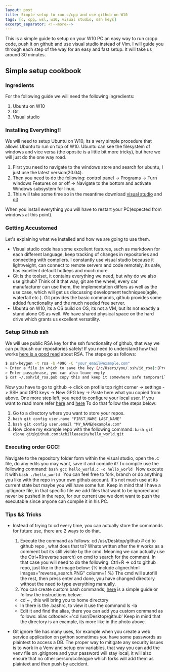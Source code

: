 ```yaml
---
layout: post
title: Simple setup to run c/cpp and use github on W10
tags: [c, cpp, wsl, w10, visual studio, ssh keys]
excerpt_separator: <!--more-->
---
```


This is a simple guide to setup on your W10 PC an easy way to run c/cpp code, push it on github and use visual studio instead of Vim.
I will guide you through each step of the way for an easy and fast setup. It will take us around 30 minutes.
<!--more-->

## Simple setup cookbook

### Ingredients

For the following guide we will need the following ingredients:

 1. Ubuntu on W10
 2. Git
 3. Visual studio

### Installing Everything!!

We will need to setup Ubuntu on W10, its a very simple procedure that allows Ubuntu to run on top of W10.
Ubuntu can see the filesystem of windows and vice versa (the oposite is a little bit more tricky), but here we will just do the one way road.
  1. First you need to navigate to the windows store and search for ubuntu, I just use the latest version(20.04).
  2. Then you need to do the following: control panel -> Programs -> Turn windows Features on or off -> Navigate to the bottom and activate Windows subsystem for linux.
  3. This will take some time so in the meantime download [visual studio](https://code.visualstudio.com/) and [git](https://git-scm.com/downloads)

When you install everything you will have to restart your PC(expected from windows at this point).

### Getting Accustomed

Let's explaining what we installed and how we are going to use them.
- Visual studio code has some excellent features, such as markdown for each different language, keep tracking of changes in repositories and connecting with compilers.
  I constantly use visual studio because it lightweight, can connect to remote servers and code remotely, its safe, has excellent default hotkeys and much more.
- Git is the toolset, it contains everything we need, but why do we also use github? Think of it that way, git are the wheel, every car manufacturer can use them, the implementation differs as well as the use case, which will get us discussing development techniques(agile, waterfall etc.). Git provides the basic commands, github provides some added functionality and the much needed free server.
- Ubuntu on W10, its a OS build on OS, its not a VM, but its not exactly a stand alone OS as well. We have shared physical space on the hard drive which grants us excellent versatility.

### Setup Github ssh

We will use public RSA key for the ssh functionality of github, that way we can pull/push our repositories safely!
If you need to understand how that works [here is a good read](https://en.wikipedia.org/wiki/RSA_(cryptosystem)#:~:text=An%20RSA%20user%20creates%20and,who%20knows%20the%20prime%20numbers.&text=Breaking%20RSA%20encryption%20is%20known%20as%20the%20RSA%20problem.) about RSA.
The steps go as follows:
   ```bash
   $ ssh-keygen -t rsa -b 4096 -C "your_email@example.com"
   > Enter a file in which to save the key (/c/Users/you/.ssh/id_rsa):[Press enter] (Enter for default)
   > Enter passphrase, you can also leave empty
   $ cat ~/.ssh/id_rsa.pub copy this and keep it somewhere safe temporarily
   ```
Now you have to go to github -> click on profile top right corner -> settings -> SSH and GPG keys -> New GPG key -> Paste here what you copied from above.
One more step left, you need to configure your local user. If you want to read more refer [here](https://git-scm.com/book/en/v2/Git-on-the-Server-Generating-Your-SSH-Public-Key) and [here](https://askubuntu.com/questions/1097038/how-do-i-setup-ssh-key-based-authentication-for-github-by-using-ssh-config-fi)
To do that follow the steps below:
1. Go to a directory where you want to store your repos.
2. ```bash git config user.name "FIRST_NAME LAST_NAME" ```
3. ```bash git config user.email "MY_NAME@example.com" ```
4. Now clone my example repo with the following command:  ```bash git clone git@github.com:Achilleasein/hello_world.git ```

### Executing order GCC!

Navigate to the repository folder form within the visual studio, open the .c file, do any edits you may want, save it and compile it!
To compile use the following command: ```bash gcc hello_world.c -o hello_world ```
Now execute it with ```bash ./hello_world ```
You can feel free to fork, branch or do anything you like with the repo in your own github account. It's not much use at its current state but maybe you will have some fun.
Keep in mind that I have a .gitignore file, in that specific file we add files that want to be ignored and never be pushed in the repo, for our current use we dont want to push the executable since anyone can compile it in his PC.

### Tips && Tricks
- Instead of trying to cd every time, you can actually store the commands for future use, there are 2 ways to do that.
    1. Execute the command as follows: cd /usr/Desktop/github # cd to github repo , what does that to? Whats written after the # works as a comment but its still visible by the cmd. Meaning we can actually use the Ctrl+R(reverse search) on cmd to search for the comment. In that case you will need to do the following: Ctrl+R -> cd to github repo, just like in the image below:
    {% include aligner.html images="reverse_search.PNG" column=1 %}
    The cmd will autofill the rest, then press enter and done, you have changed directory without the need to type everything manually.
    2. You can create custom bash commands, [here](https://dev.to/mollynem/4-simple-steps-for-custom-bash-commands-4c58) is a simple guide or follow the instructions below:

     - cd ~ , this will bring you to home directory
     - In there is the .bashrc, to view it use the command ls -la
     - Edit it and find the alias, there you can add you custom command as follows: alias cdtodesk ='cd /usr/Desktop/github'
   Keep in mind that the directory is an example, its more like in the photo above. 
- Git ignore file has many uses, for example when you create a web service application on python sometimes you have some passwords as plaintext to access a DB. The proper way to mitigate any security issues is to work in a Venv and setup env variables, that way you can add the venv file on .gitignore and your password will stay local, it will also ensure that no other person/colleague which forks will add them as plaintext and then push by accident.

    <!-- Simple setup to run c/cpp and use github on W10  -->